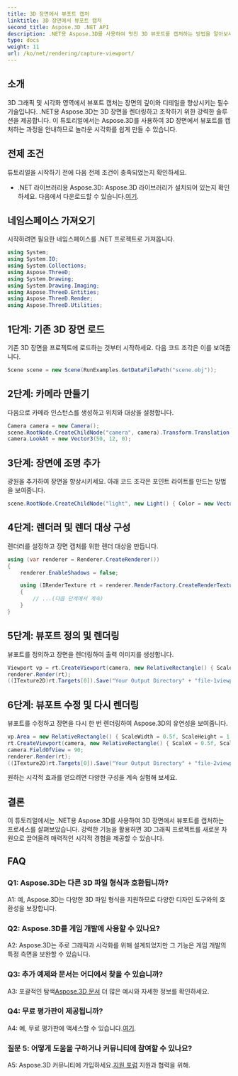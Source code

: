 ```yaml
---
title: 3D 장면에서 뷰포트 캡처
linktitle: 3D 장면에서 뷰포트 캡처
second_title: Aspose.3D .NET API
description: .NET용 Aspose.3D를 사용하여 멋진 3D 뷰포트를 캡처하는 방법을 알아보세요. 유연하게 장면을 렌더링하기 위한 단계별 가이드입니다.
type: docs
weight: 11
url: /ko/net/rendering/capture-viewport/
---
```

## 소개

3D 그래픽 및 시각화 영역에서 뷰포트 캡처는 장면의 깊이와 디테일을 향상시키는 필수 기술입니다. .NET용 Aspose.3D는 3D 장면을 렌더링하고 조작하기 위한 강력한 솔루션을 제공합니다. 이 튜토리얼에서는 Aspose.3D를 사용하여 3D 장면에서 뷰포트를 캡처하는 과정을 안내하므로 놀라운 시각화를 쉽게 만들 수 있습니다.

## 전제 조건

튜토리얼을 시작하기 전에 다음 전제 조건이 충족되었는지 확인하세요.

-  .NET 라이브러리용 Aspose.3D: Aspose.3D 라이브러리가 설치되어 있는지 확인하세요. 다음에서 다운로드할 수 있습니다.[여기](https://releases.aspose.com/3d/net/).

## 네임스페이스 가져오기

시작하려면 필요한 네임스페이스를 .NET 프로젝트로 가져옵니다.

```csharp
using System;
using System.IO;
using System.Collections;
using Aspose.ThreeD;
using System.Drawing;
using System.Drawing.Imaging;
using Aspose.ThreeD.Entities;
using Aspose.ThreeD.Render;
using Aspose.ThreeD.Utilities;
```

## 1단계: 기존 3D 장면 로드

기존 3D 장면을 프로젝트에 로드하는 것부터 시작하세요. 다음 코드 조각은 이를 보여줍니다.

```csharp
Scene scene = new Scene(RunExamples.GetDataFilePath("scene.obj"));
```

## 2단계: 카메라 만들기

다음으로 카메라 인스턴스를 생성하고 위치와 대상을 설정합니다.

```csharp
Camera camera = new Camera();
scene.RootNode.CreateChildNode("camera", camera).Transform.Translation = new Vector3(2, 44, 66);
camera.LookAt = new Vector3(50, 12, 0);
```

## 3단계: 장면에 조명 추가

광원을 추가하여 장면을 향상시키세요. 아래 코드 조각은 포인트 라이트를 만드는 방법을 보여줍니다.

```csharp
scene.RootNode.CreateChildNode("light", new Light() { Color = new Vector3(Color.White), LightType = LightType.Point }).Transform.Translation = new Vector3(26, 57, 43);
```

## 4단계: 렌더러 및 렌더 대상 구성

렌더러를 설정하고 장면 캡처를 위한 렌더 대상을 만듭니다.

```csharp
using (var renderer = Renderer.CreateRenderer())
{
    renderer.EnableShadows = false;

    using (IRenderTexture rt = renderer.RenderFactory.CreateRenderTexture(new RenderParameters(), 1, 1024, 1024))
    {
        // ...(다음 단계에서 계속)
    }
}
```

## 5단계: 뷰포트 정의 및 렌더링

뷰포트를 정의하고 장면을 렌더링하여 출력 이미지를 생성합니다.

```csharp
Viewport vp = rt.CreateViewport(camera, new RelativeRectangle() { ScaleWidth = 1, ScaleHeight = 1 });
renderer.Render(rt);
((ITexture2D)rt.Targets[0]).Save("Your Output Directory" + "file-1viewports_out.png", ImageFormat.Png);
```

## 6단계: 뷰포트 수정 및 다시 렌더링

뷰포트를 수정하고 장면을 다시 한 번 렌더링하여 Aspose.3D의 유연성을 보여줍니다.

```csharp
vp.Area = new RelativeRectangle() { ScaleWidth = 0.5f, ScaleHeight = 1 };
rt.CreateViewport(camera, new RelativeRectangle() { ScaleX = 0.5f, ScaleWidth = 0.5f, ScaleHeight = 1 });
camera.FieldOfView = 90;
renderer.Render(rt);
((ITexture2D)rt.Targets[0]).Save("Your Output Directory" + "file-2viewports_out.png", ImageFormat.Png);
```

원하는 시각적 효과를 얻으려면 다양한 구성을 계속 실험해 보세요.

## 결론

이 튜토리얼에서는 .NET용 Aspose.3D를 사용하여 3D 장면에서 뷰포트를 캡처하는 프로세스를 살펴보았습니다. 강력한 기능을 활용하면 3D 그래픽 프로젝트를 새로운 차원으로 끌어올려 매력적인 시각적 경험을 제공할 수 있습니다.

## FAQ

### Q1: Aspose.3D는 다른 3D 파일 형식과 호환됩니까?

A1: 예, Aspose.3D는 다양한 3D 파일 형식을 지원하므로 다양한 디자인 도구와의 호환성을 보장합니다.

### Q2: Aspose.3D를 게임 개발에 사용할 수 있나요?

A2: Aspose.3D는 주로 그래픽과 시각화를 위해 설계되었지만 그 기능은 게임 개발의 특정 측면을 보완할 수 있습니다.

### Q3: 추가 예제와 문서는 어디에서 찾을 수 있습니까?

 A3: 포괄적인 탐색[Aspose.3D 문서](https://reference.aspose.com/3d/net/) 더 많은 예시와 자세한 정보를 확인하세요.

### Q4: 무료 평가판이 제공됩니까?

 A4: 예, 무료 평가판에 액세스할 수 있습니다.[여기](https://releases.aspose.com/).

### 질문 5: 어떻게 도움을 구하거나 커뮤니티에 참여할 수 있나요?

 A5: Aspose.3D 커뮤니티에 가입하세요.[지원 포럼](https://forum.aspose.com/c/3d/18) 지원과 협력을 위해.
